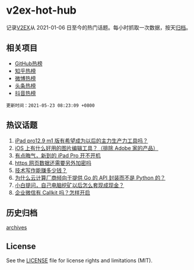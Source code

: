 # v2ex-hot-hub

 记录[V2EX](https://www.v2ex.com/)从 2021-01-06 日至今的热门话题。每小时抓取一次数据，按天[归档](archives)。
 
 ## 相关项目

- [GitHub热榜](https://github.com/snaildev/github-hot-hub)
- [知乎热榜](https://github.com/snaildev/zhihu-hot-hub)
- [微博热榜](https://github.com/snaildev/weibo-hot-hub)
- [头条热榜](https://github.com/snaildev/toutiao-hot-hub)
- [抖音热榜](https://github.com/snaildev/douyin-hot-hub)


 `更新时间：2021-05-23 08:23:09 +0800`

## 热议话题

1. [iPad pro12.9 m1 版有希望成为以后的主力生产力工具吗？](https://www.v2ex.com/t/778512)
1. [iOS 上有什么好用的图片编辑工具？（排除 Adobe 家的产品）](https://www.v2ex.com/t/778490)
1. [有点晦气，新到的 iPad Pro 开不开机](https://www.v2ex.com/t/778493)
1. [https 网页数据还需要另外加密吗](https://www.v2ex.com/t/778499)
1. [技术写作能赚多少钱？](https://www.v2ex.com/t/778497)
1. [为什么云计算厂商倾向于提供 Go 的 API 封装而不是 Python 的？](https://www.v2ex.com/t/778518)
1. [小白提问，自己电脑挖矿以后怎么套现成现金？](https://www.v2ex.com/t/778608)
1. [企业微信有 Callkit 吗？怎样开启](https://www.v2ex.com/t/778555)

## 历史归档

[archives](archives)

## License

See the [LICENSE](LICENSE) file for license rights and limitations (MIT).

